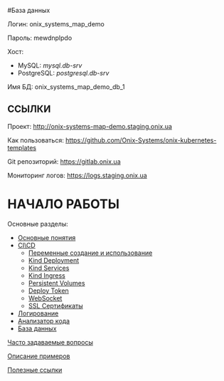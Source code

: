 #База данных

Логин: onix_systems_map_demo

Пароль: mewdnplpdo

Хост:

- MySQL: *mysql.db-srv*
- PostgreSQL: *postgresql.db-srv*

Имя БД: onix_systems_map_demo_db_1

## CСЫЛКИ

Проект: http://onix-systems-map-demo.staging.onix.ua

Как пользоваться: https://github.com/Onix-Systems/onix-kubernetes-templates

Git репозиторий: https://gitlab.onix.ua

Мониторинг логов: https://logs.staging.onix.ua

# НАЧАЛО РАБОТЫ
Основные разделы:
* [Основные понятия](https://github.com/Onix-Systems/onix-kubernetes-templates/blob/master/manual/MAIN.MD)
* [CI\CD](https://github.com/Onix-Systems/onix-kubernetes-templates/blob/master/manual/CI-CD.MD)
  * [Переменные создание и использование](https://github.com/Onix-Systems/onix-kubernetes-templates/blob/master/manual/VARIABLES.MD)
  * [Kind Deployment](https://github.com/Onix-Systems/onix-kubernetes-templates/blob/master/manual/KIND_DEPLOYMENT.MD)
  * [Kind Services](https://github.com/Onix-Systems/onix-kubernetes-templates/blob/master/manual/KIND_SERVICES.MD)
  * [Kind Ingress](https://github.com/Onix-Systems/onix-kubernetes-templates/blob/master/manual/KIND_INGRESS.MD)
  * [Persistent Volumes](https://github.com/Onix-Systems/onix-kubernetes-templates/blob/master/manual/PERSISTENTVOLUMES.MD)
  * [Deploy Token](https://github.com/Onix-Systems/onix-kubernetes-templates/blob/master/manual/PULL_SECRET.MD)
  * [WebSocket](https://github.com/Onix-Systems/onix-kubernetes-templates/blob/master/manual/WEBSOCKET.MD)
  * [SSL Сертификаты](https://github.com/Onix-Systems/onix-kubernetes-templates/blob/master/manual/CERTS.MD)
* [Логирование](https://github.com/Onix-Systems/onix-kubernetes-templates/blob/master/manual/LOGS.MD)
* [Анализатор кода](https://github.com/Onix-Systems/onix-kubernetes-templates/blob/master/manual/SONARQUBE.MD)
* [База данных](https://github.com/Onix-Systems/onix-kubernetes-templates/blob/master/manual/DATABASE.MD)

[Часто задаваемые вопросы](https://github.com/Onix-Systems/onix-kubernetes-templates/blob/master/manual/FAQ.MD)

[Описание примеров](https://github.com/Onix-Systems/onix-kubernetes-templates/blob/master/manual/EXAMPLES.MD)

[Полезные ссылки](https://github.com/Onix-Systems/onix-kubernetes-templates/blob/master/manual/LINKS.MD)
